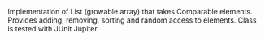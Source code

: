Implementation of List (growable array) that takes Comparable elements.
Provides adding, removing, sorting and random access to elements.
Class is tested with JUnit Jupiter.
